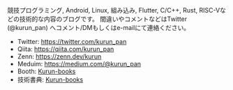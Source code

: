 競技プログラミング, Android, Linux, 組み込み, Flutter, C/C++, Rust, RISC-Vなどの技術的な内容のブログです。
間違いやコメントなどはTwitter (@kurun_pan) へコメント/DMもしくはe-mailにて連絡ください。

 - Twitter: https://twitter.com/kurun_pan
 - Qiita: https://qiita.com/kurun_pan
 - Zenn: https://zenn.dev/kurun
 - Meduim: https://medium.com/@kurun_pan
 - Booth: [Kurun-books](https://kurun.booth.pm/)
 - 技術書典: [Kurun-books](https://techbookfest.org/organization/5486480298344448)
